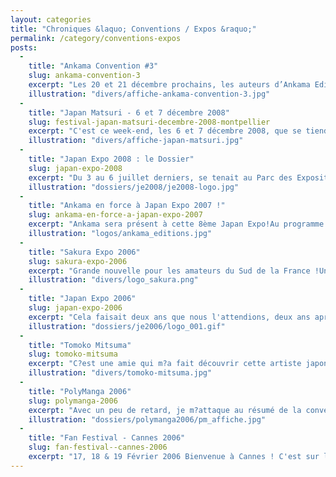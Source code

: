 ```yaml
---
layout: categories
title: "Chroniques &laquo; Conventions / Expos &raquo;"
permalink: /category/conventions-expos
posts:
  -
    title: "Ankama Convention #3"
    slug: ankama-convention-3
    excerpt: "Les 20 et 21 décembre prochains, les auteurs d’Ankama Editions donnent rendez-vous à leur public aux cours de l’Ankama Convention #3 à Lille Grand Palais. Plus d’une quarantaine de scénariste, dessinateurs, graphistes et coloristes seront là de 10h à 19h pour dédicacer leurs ouvrages et répondre aux questions de leurs fans : Run, Stan, Ancestral"
    illustration: "divers/affiche-ankama-convention-3.jpg"
  -
    title: "Japan Matsuri - 6 et 7 décembre 2008"
    slug: festival-japan-matsuri-decembre-2008-montpellier
    excerpt: "C'est ce week-end, les 6 et 7 décembre 2008, que se tiendra à l'Hôtel de Ville de Montpellier la deuxième édition du festival Japan Matsuri réunissant comme l'indique le site internet de l'événement \"le subtil mélange du japon d’aujourd’hui et d’autrefois\".Au programme :- Cosplay- Défilés de mode- Karaoké- Jeux vidéo- Concerts Plus de"
    illustration: "divers/affiche-japan-matsuri.jpg"
  -
    title: "Japan Expo 2008 : le Dossier"
    slug: japan-expo-2008
    excerpt: "Du 3 au 6 juillet derniers, se tenait au Parc des Expositions Paris-Nord Villepinte la neuvième édition de Japan Expo.Une semaine après l'événement, nous vous faisons part de nos réactions dans un dossier spécial aussi détaillé que possible. Nous attendons vos réactions par rapport à l'événement et à votre propre ressenti si vous y avez"
    illustration: "dossiers/je2008/je2008-logo.jpg"
  -
    title: "Ankama en force à Japan Expo 2007 !"
    slug: ankama-en-force-a-japan-expo-2007
    excerpt: "Ankama sera présent à cette 8ème Japan Expo!Au programme de Japan pour Ankama : Les jeux DOFUS et le fameux Wakfu en avant-première, des tournois Dofus-Arena, le premier dessin animé d?Ankama Animations, le Manga DOFUS tome 6, le nouvel Artbook DOFUS session 3 et une nouvelle BD à lire: Maliki , les peluches Tofu, plus de 30 artistes présents sur"
    illustration: "logos/ankama_editions.jpg"
  -
    title: "Sakura Expo 2006"
    slug: sakura-expo-2006
    excerpt: "Grande nouvelle pour les amateurs du Sud de la France !Une nouvelle convention va voir le jour. Son nom : Sakura Expo. Ce nouvel événement aura lieu à Lyon les 1, 2 et 3 décembre 2006.Pour plus d'infos : le site officiel."
    illustration: "divers/logo_sakura.png"
  -
    title: "Japan Expo 2006"
    slug: japan-expo-2006
    excerpt: "Cela faisait deux ans que nous l'attendions, deux ans après l'édition mouvementée mais exaltante de 2004, deux années au cours desquelles l'organisation de la plus grande convention française s'est étoffée et restructurée, deux années d'interrogation sur son devenir et son nouvel emplacement. C'est au Parc des Expositions Paris Nord Villepinte"
    illustration: "dossiers/je2006/logo_001.gif"
  -
    title: "Tomoko Mitsuma"
    slug: tomoko-mitsuma
    excerpt: "C?est une amie qui m?a fait découvrir cette artiste japonaise contemporaine qui aime détourner les plantes pour les insérer dans notre quotidien le plus courant, comme remplacer le nappage en chocolat d?un éclair par du gazon. La pâtisserie végétale est sa spécialité.On a pu l?apercevoir dans plusieurs lieux d?expositions dans la région parisienne"
    illustration: "divers/tomoko-mitsuma.jpg"
  -
    title: "PolyManga 2006"
    slug: polymanga-2006
    excerpt: "Avec un peu de retard, je m?attaque au résumé de la convention PolyManga deuxième édition qui s?est tenue à Genève après une première édition remarquée à Lausanne. C?était les 22 et 23 avril dernier, j?y étais et je n?étais pas seul?La convention se tenait dans le hall n°1 du prestigieux palais des expositions Geneva Palexpo où se déroule"
    illustration: "dossiers/polymanga2006/pm_affiche.jpg"
  -
    title: "Fan Festival - Cannes 2006"
    slug: fan-festival--cannes-2006
    excerpt: "17, 18 & 19 Février 2006 Bienvenue à Cannes ! C'est sur la Côte d'Azur que se tient jusqu'à aujourd'hui le Fan Festival édition 2006 où je me suis rendu hier samedi.  Sur un peu plus de 3000 m² dans le hall 1 du Palais des Festivals de Cannes étaient regroupés jeux vidéo, manga et anime. Par un soleil radieux, 18°C, une petite ballade sur la"
---
```


